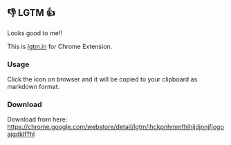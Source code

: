 ## :-1: LGTM :+1:

Looks good to me!!

This is [lgtm.in](http://www.lgtm.in) for Chrome Extension.

### Usage

Click the icon on browser and it will be copied to your clipboard as markdown format.

### Download

Download from here: https://chrome.google.com/webstore/detail/lgtm/ihckpnhmmfhihijdjnnjfjogoajgdklf?hl
